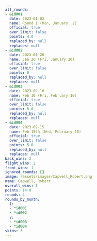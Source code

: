 ```yaml
---
all_rounds:
- &id001
  date: 2023-01-02
  name: Round 1 (Mon, January  2)
  official: true
  over_limit: false
  points: 4.0
  replaced_by: null
  replaces: null
- &id002
  date: 2023-01-20
  name: Jan 20 (Fri, January 20)
  official: true
  over_limit: false
  points: 0
  replaced_by: null
  replaces: null
- &id003
  date: 2023-02-10
  name: Feb 10 (Fri, February 10)
  official: true
  over_limit: false
  points: 5.0
  replaced_by: null
  replaces: null
- &id004
  date: 2023-02-15
  name: Feb 15th (Wed, February 15)
  official: true
  over_limit: false
  points: 5.0
  replaced_by: null
  replaces: null
back_wins: 2
flight_wins: 2
front_wins: 1
ignored_rounds: []
image: /assets/images/Capwell_Robert.png
name: Capwell, Robert
overall_wins: 1
points: 14.0
rounds: 4
rounds_by_month:
  1:
  - *id001
  - *id002
  2:
  - *id003
  - *id004
skins: 3
---
```

